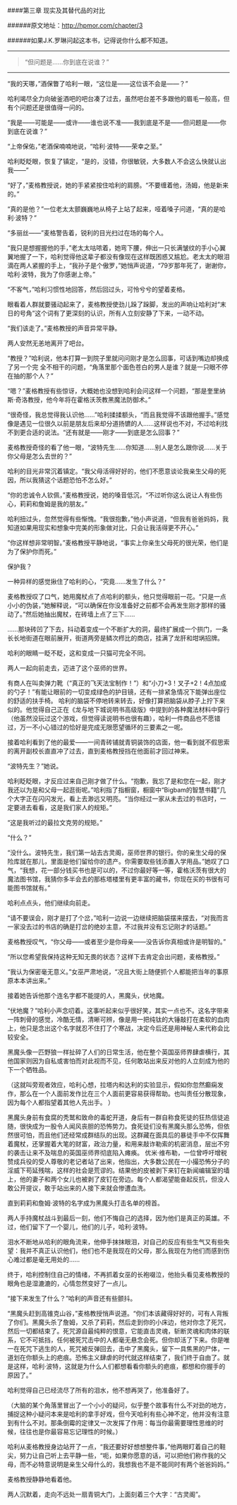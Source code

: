 ####第三章 现实及其替代品的对比

######原文地址：<http://hpmor.com/chapter/3>

######如果J.K.罗琳问起这本书，记得说你什么都不知道。

---
>“但问题是……你到底在说谁？”

---

“我的天哪，”酒保瞥了哈利一眼，“这位是——这位该不会是——？”

哈利竭尽全力向破釜酒吧的吧台凑了过去，虽然吧台差不多跟他的眉毛一般高，但有个问题还是很值得一问的。

“我是——可能是——或许——谁也说不准——我到底是不是——但问题是——你到底在说谁？”

“上帝保佑，”老酒保喃喃地说，“哈利·波特——荣幸之至。”

哈利眨眨眼，恢复了镇定，“是的，没错，你很敏锐，大多数人不会这么快就认出我——”

“好了，”麦格教授说，她的手紧紧按住哈利的肩膀。“不要缠着他，汤姆，他是新来的。”

“真的是他？”一位老太太颤巍巍地从椅子上站了起来，哑着嗓子问道，“真的是哈利·波特？”

“多丽丝——”麦格警告着，锐利的目光扫过在场的每个人。

“我只是想握握他的手，”老太太咕哝着，她弯下腰，伸出一只长满皱纹的手小心翼翼地握了一下，哈利觉得他这辈子都没有像现在这样既困惑又尴尬。老太太的眼泪滴在两人紧握的手上，“我孙子是个傲罗，”她悄声说道，“79岁那年死了，谢谢你，哈利·波特，我为了你感谢上帝。”

“不客气，”哈利习惯性地回答，然后回过头，可怜兮兮的望着麦格。

眼看着人群就要骚动起来了，麦格教授使劲儿跺了跺脚，发出的声响让哈利对“末日的号角”这个词有了更深刻的认识，所有人立刻安静了下来，一动不动。

“我们该走了。”麦格教授的声音异常平静。

两人安然无恙地离开了吧台。

“教授？”哈利说，他本打算一到院子里就问问刚才是怎么回事，可话到嘴边却换成了另一个完
全不相干的问题，“角落里那个面色苍白的男人是谁？就是一只眼不停在抽的那个人？”

“嗯？”麦格教授有些惊讶，大概她也没想到哈利会问这样一个问题，“那是奎里纳斯·奇洛教授，他今年将在霍格沃茨教黑魔法防御术。”

“很奇怪，我总觉得我认识他……”哈利揉揉额头，“而且我觉得不该跟他握手。”感觉像是遇见一位很久以前是朋友后来却分道扬镳的人……这样说也不对，不过哈利找不到更合适的说法。“还有就是——刚才——到底是怎么回事？”

麦格教授奇怪的看了他一眼，“波特先生……你知道……别人是怎么跟你说……关于你父母是怎么去世的？”

哈利的目光非常沉着镇定。“我父母活得好好的，他们不愿意谈论我亲生父母的死因，所以我猜这个话题恐怕不怎么好。”

“你的忠诚令人钦佩，”麦格教授说，她的嗓音低沉，“不过听你这么说让人有些伤心，莉莉和詹姆是我的朋友。”

哈利扭过头，忽然觉得有些惭愧。“我很抱歉，”他小声说道，“但我有爸爸妈妈，我知道如果用现实和想象中完美的形象做对比，只会让我活得更不开心。”

“你这样想非常明智。”麦格教授平静地说，“事实上你亲生父母死的很光荣，他们是为了保护你而死。”

保护我？

一种异样的感觉揪住了哈利的心，“究竟……发生了什么？”

麦格教授叹了口气，她用魔杖点了点哈利的额头，他只觉得眼前一花。“只是一点小小的伪装，”她解释说，“可以确保在你没准备好之前都不会再发生刚才那样的骚动了。”然后她抽出魔杖，在砖墙上点了三下……

……那块砖凹了下去，抖动着变成一个不断扩大的洞，最终扩展成一个拱门，一条长长地街道在眼前展开，街道两旁是鳞次栉比的商店，挂满了龙肝和坩埚招牌。

哈利的眼睛一眨不眨，这和变成一只猫可完全不同。

两人一起向前走去，迈进了这个巫师的世界。

有商人在叫卖弹力靴（“真正的飞天法宝制作！”）和“小刀+3！叉子+2！4点加成的勺子！”有能让眼前的一切变成绿色的护目镜，还有一排紧急情况下能弹出座位的舒适的扶手椅。
哈利的脑袋不停地转来转去，好像打算把脑袋从脖子上拧下来似的。他觉得自己正在《龙与地下城说明书高级版》中提到的各种魔法材料中穿行（他虽然没玩过这个游戏，但觉得读说明书也很有趣），哈利一件商品也不愿错过，万一不小心错过的恰好是完成无限愿望循环的三要素之一呢。

接着哈利看到了他的最爱——一间青砖铺就青铜装饰的店面，他一看到就不假思索的离开副校长直直冲了过去，直到麦格教授挡在他面前才回过神来。

“波特先生？”她说。

哈利眨眨眼，才反应过来自己刚才做了什么。“抱歉，我忘了是和您在一起，刚才我还以为是和父母一起逛街呢。”哈利指了指橱窗，橱窗中“Bigbam的智慧书籍”几个大字正在闪闪发光，看上去渺远又明亮。“当你经过一家从未去过的书店时，一定要进去看看，这是我们家人的规矩。”

“这是我听过的最拉文克劳的规矩。”

“什么？”

“没什么。波特先生，我们第一站去古灵阁，巫师世界的银行。你的亲生父母的保险库就在那儿，里面是他们留给你的遗产。你需要取些钱添置入学用品。”她叹了口气，“我想，花一部分钱买书也是可以的，不过你最好等一等，霍格沃茨有很大的魔法图书馆，我猜你多半会去的那栋塔楼里有更丰富的藏书，你现在买的书很有可能图书馆就有。”

哈利点点头，他们继续向前走。

“请不要误会，刚才是打了个岔，”哈利一边说一边继续把脑袋摆来摆去，“对我而言一家没去过的书店的确是打岔的绝妙主意，不过我并没有忘记刚才的话题。”

麦格教授叹气，“你父母——或者至少是你母亲——没告诉你真相或许是明智的。”

“所以您希望我保持这种无知无畏的状态？这样下去肯定会出问题，麦格教授。”

“我认为保密毫无意义。”女巫严肃地说，“况且大街上随便抓个人都能把当年的事原原本本讲出来。”

接着她告诉他那个连名字都不能提的人，黑魔头，伏地魔。

“伏地魔？”哈利小声念叨着。这事听起来似乎很好笑，其实一点也不。这名字带来一阵刺骨的感觉，冷酷无情，清晰可辨，像是用一把纯钛的大锤敲打在柔软的血肉上，他只是念出这个名字就忍不住打了个寒战，决定今后还是用神秘人来代称会比较安全。

黑魔头像一匹野狼一样扯碎了人们的日常生活，他在整个英国巫师界肆虐横行，其他国家则因为自私或害怕而对此视而不见，任何敢站出来反对他的人立刻成为他的下一个牺牲品。

（这就叫旁观者效应，哈利心想，拉塔内和达利的实验显示，假如你忽然癫痫发作，那么在一个人面前发作比在三个人面前更容易获得帮助。也叫责任分散现象，因为每个人都指望着其他人先出手。 ）

黑魔头身前有食腐的秃鹫和致命的毒蛇开道，身后有一群自称食死徒的狂热信徒追随，很快成为一股令人闻风丧胆的恐怖势力。食死徒们没有黑魔头那么恐怖，但依然很可怕，而且他们还经常成群结队的出现。这群藏在面具后的暴徒手中不仅挥舞着魔杖，还掌握着大笔的财富，政治力量，和用来敲诈勒索的机密消息，层出不穷的袭击让来不及喘息的英国巫师界彻底陷入瘫痪。
优米·维布勒，一位曾呼吁增税赞成兵役的受人尊敬的老记者站了出来，他指出，大多数公民在一小撮恐怖分子的淫威下苟延残喘，这样的社会是荒谬的。结果他的皮被剥下来钉在新闻编辑室的墙上，他的妻子和两个女儿也被剥了皮钉在旁边。每个人都渴望能奋起反抗，但没人敢公开提议，敢于站出来的人接下来就会惨遭血洗。

直到莉莉和詹姆·波特的名字成为黑魔头打击名单的榜首。

两人手持魔杖战斗到最后一刻，他们不悔自己的选择，因为他们是真正的英雄。不过，他们留下了一个婴儿，他们的儿子，哈利·波特。

泪水不断地从哈利的眼角流来，他伸手抹抹眼泪，对自己的反应有些生气又有些失望：我并不真正认识他们，他们也不是我现在的父母，那么我现在为他们而感到伤心难过都是毫无用处的……

终于，哈利控制住自己的情绪，不再抓着女巫的长袍啜泣，他抬头看见麦格教授的眼角也是湿漉漉的，心情忽然变好了一点儿。

“接下来发生了什么？”哈利的声音还有些颤抖。

“黑魔头赶到高锥克山谷，”麦格教授悄声说道。“你们本该藏得好好的，可有人背叛了你们。黑魔头杀了詹姆，又杀了莉莉，然后走到你的小床边，他对你念了死咒，然后一切都结束了。死咒源自最纯粹的恨意，它能直击灵魂，斩断灵魂和肉体的联系，它不可抵挡，任何被死咒击中的人都毫无悬念会死。但你却活了下来。你是唯一在死咒下逃生的人，死咒被反弹回去，击中了黑魔头，留下一具焦黑的尸体，一道划在你额头上的疤痕。恐怖主义肆虐的时代就这样结束了，我们终于自由了。就是这样，哈利·波特，这就是为什么人们都想看看你额头的疤痕，都想和你握手的原因了。”

哈利觉得自己已经流尽了所有的泪水，他不想再哭了，他准备好了。

（大脑的某个角落里冒出了一个小小的疑问，似乎整个故事有什么不对劲的地方，捕捉这种小疑问本来是哈利的拿手好戏，但今天哈利有些心神不定，他并没有注意到有什么不对。那条倒霉的定律又一次发挥了作用：每当你最需要理性思维的时候，往往也是你最容易忘记理性的时候。）

哈利从麦格教授身边站开了一点，“我还要好好想想整件事，”他两眼盯着自己的鞋尖，努力让自己听上去平静一些，“呃，如果你愿意的话，可以把他们称作我的父母，而不必特意说明是亲生父母什么的，我想我也不是不能同时有两个爸爸妈妈。”


麦格教授静静地看着他。

两人沉默着，走向不远处一扇青铜大门，上面刻着三个大字：“古灵阁”。
